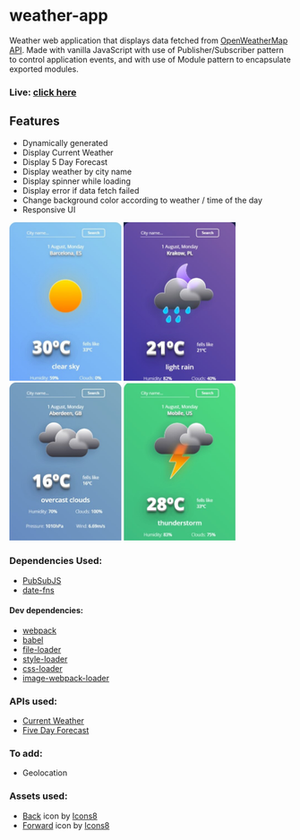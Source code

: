 # weather-app

Weather web application that displays data fetched from [OpenWeatherMap API](https://openweathermap.org/). Made with vanilla JavaScript with use of Publisher/Subscriber pattern to control application events, and with use of Module pattern to encapsulate exported modules.

### Live: [click here](https://husky93.github.io/weather-app/)

## Features
- Dynamically generated
- Display Current Weather
- Display 5 Day Forecast
- Display weather by city name
- Display spinner while loading
- Display error if data fetch failed
- Change background color according to weather / time of the day
- Responsive UI
 
<img src="https://github.com/husky93/weather-app/blob/main/sunny.jpg?raw=true" width="200"/> <img src="https://github.com/husky93/weather-app/blob/main/night.jpg?raw=true" width="200"/>
<img src="https://github.com/husky93/weather-app/blob/main/cloudy.jpg?raw=true" width="200"/>
<img src="https://github.com/husky93/weather-app/blob/main/thunder.jpg?raw=true" width="200"/>

### Dependencies Used:
- [PubSubJS](https://github.com/mroderick/PubSubJS)
- [date-fns](https://github.com/date-fns/date-fns)

#### Dev dependencies:
- [webpack](https://github.com/webpack/webpack)
- [babel](https://github.com/babel/babel)
- [file-loader](https://github.com/webpack-contrib/file-loader)
- [style-loader](https://github.com/webpack-contrib/style-loader)
- [css-loader](https://github.com/webpack-contrib/css-loader)
- [image-webpack-loader](https://github.com/tcoopman/image-webpack-loader)

### APIs used:
- [Current Weather](https://openweathermap.org/current)
- [Five Day Forecast](https://openweathermap.org/forecast5)

### To add:
- Geolocation

### Assets used:
- <a target="_blank" href="https://icons8.com/icon/RmKPpQoqIwH5/back">Back</a> icon by <a target="_blank" href="https://icons8.com">Icons8</a>
- <a target="_blank" href="https://icons8.com/icon/PgkW7OrWEEv4/forward">Forward</a> icon by <a target="_blank" href="https://icons8.com">Icons8</a>

